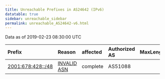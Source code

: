 ```yaml
---
title: Unreachable Prefixes in AS24642 (IPv6)
datatable: true
sidebar: unreachable_sidebar
permalink: unreachable_AS24642-v6.html
---
```


Data as of 2019-02-23 08:30:00 UTC


<div class="datatable-begin"></div>

| Prefix                                                       | Reason                                                                                                   | affected   | Authorized AS   |   MaxLength | Anchor                                         |   unreachable /48s |
|:-------------------------------------------------------------|:---------------------------------------------------------------------------------------------------------|:-----------|:----------------|------------:|:-----------------------------------------------|-------------------:|
| [2001:678:428::/48](https://stat.ripe.net/2001:678:428::/48) | [INVALID ASN](https://rpki-validator.ripe.net/announcement-preview?asn=AS24642&prefix=2001:678:428::/48) | complete   | AS51088         |          48 | [RIPE](unreachable_RIPE_NCC_RPKI_Root-v6.html) |                  1 |

<div class="datatable-end"></div>